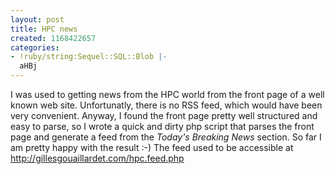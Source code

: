 ```yaml
---
layout: post
title: HPC news
created: 1168422657
categories:
- !ruby/string:Sequel::SQL::Blob |-
  aHBj
---
```

I was used to getting news from the HPC world from the front page of a well known web site.
Unfortunatly, there is no RSS feed, which would have been very convenient.
Anyway, I found the front page pretty well structured and easy to parse, so I wrote a quick and dirty
php script that parses the front page and generate a feed from the <i>Today's Breaking News</i> section.
So far I am pretty happy with the result :-)
The feed used to be accessible at http://gillesgouaillardet.com/hpc.feed.php
